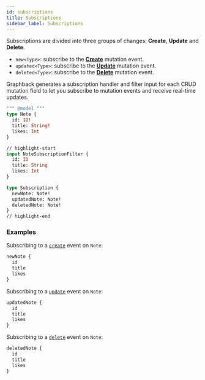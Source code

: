 ```yaml
---
id: subscriptions
title: Subscriptions
sidebar_label: Subscriptions
---
```


Subscriptions are divided into three groups of changes: **Create**, **Update** and **Delete**. 

- `new<Type>`: subscribe to the [**Create**](./mutations#create) mutation event.
- `updated<Type>`: subscribe to the [**Update**](./mutations#update) mutation event.
- `deleted<Type>`: subscribe to the [**Delete**](./mutations#delete) mutation event.

Graphback generates a subscription handler and filter input for each CRUD mutation field to let you subscribe to mutation events and receive real-time updates.

```graphql
""" @model """
type Note {
  id: ID!
  title: String!
  likes: Int
}

// highlight-start
input NoteSubscriptionFilter {
  id: ID
  title: String
  likes: Int
}

type Subscription {
  newNote: Note!
  updatedNote: Note!
  deletedNote: Note!
}
// highlight-end
```

### Examples

Subscribing to a [`create`](./mutations#create) event on `Note`:

```graphql
newNote {
  id
  title
  likes
}
```

Subscribing to a [`update`](./mutations#update) event on `Note`:

```graphql
updatedNote {
  id
  title
  likes
}
```

Subscribing to a [`delete`](./mutations#delete) event on `Note`:

```graphql
deletedNote {
  id
  title
  likes
}
```